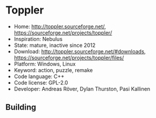 # Toppler

- Home: http://toppler.sourceforge.net/, https://sourceforge.net/projects/toppler/
- Inspiration: Nebulus
- State: mature, inactive since 2012
- Download: http://toppler.sourceforge.net/#downloads, https://sourceforge.net/projects/toppler/files/
- Platform: Windows, Linux
- Keyword: action, puzzle, remake
- Code language: C++
- Code license: GPL-2.0
- Developer: Andreas Röver, Dylan Thurston, Pasi Kallinen

## Building

